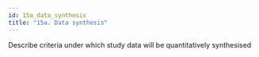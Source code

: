 ```yaml
---
id: 15a_data_synthesis
title: "15a. Data synthesis"
---
```

Describe criteria under which study data will be quantitatively synthesised